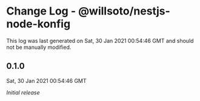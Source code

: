 # Change Log - @willsoto/nestjs-node-konfig

This log was last generated on Sat, 30 Jan 2021 00:54:46 GMT and should not be manually modified.

## 0.1.0
Sat, 30 Jan 2021 00:54:46 GMT

_Initial release_

